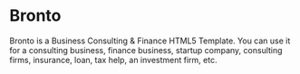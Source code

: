 # Bronto
Bronto is a Business Consulting &amp; Finance HTML5 Template. You can use it for a consulting business, finance business, startup company, consulting firms, insurance, loan, tax help, an investment firm, etc.
